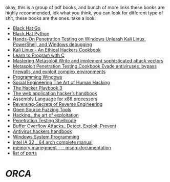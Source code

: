 okay, this is a group of pdf books, and bunch of more links 
these books are highly recommended, 
idk what you think, you can look for different type of shit, these books are the ones.
take a look:

* [Black Hat Go](https://github.com/ORCA666/hacking-books/blob/main/Black%20Hat%20Go%20Go%20Programming%20for%20Hackers%20and%20Pentesters%20by%20Dan%20Kottmann%20(z-lib.org).pdf)
* [Black Hat Python](https://github.com/ORCA666/hacking-books/blob/main/Black%20Hat%20Python%20Python%20Programming%20for%20Hackers%20and%20Pentesters%20by%20Justin%20Seitz%20(z-lib.org).pdf)
* [Hands-On Penetration Testing on Windows Unleash Kali Linux, PowerShell, and Windows debugging](https://github.com/ORCA666/hacking-books/blob/main/Hands-On%20Penetration%20Testing%20on%20Windows%20Unleash%20Kali%20Linux%2C%20PowerShell%2C%20and%20Windows%20debugging%20tools%20for%20security%20testing%20and%20analysis%20by%20Bramwell%2C%20Phil%20(z-lib.org).rar)
* [Kali Linux - An Ethical Hackers Cookbook](https://github.com/ORCA666/hacking-books/blob/main/Kali%20Linux%20-%20An%20Ethical%20Hackers%20Cookbook%202nd%20Edition%20-%20Himanshu%20Sharma%20by%20F3thinker%20(z-lib.org).pdf)
* [Learn to Program with C](https://github.com/ORCA666/hacking-books/blob/main/Learn%20to%20Program%20with%20C_%20Learn%20to%20Program%20using%20the%20Popular%20C%20Programming%20Language%20(%20PDFDrive%20).pdf)
* [Mastering Metasploit Write and implement sophisticated attack vectors](https://github.com/ORCA666/hacking-books/blob/main/Mastering%20Metasploit%20Write%20and%20implement%20sophisticated%20attack%20vectors%20in%20Metasploit%20using%20a%20completely%20hands-on%20approach%20by%20Nipun%20Jaswal%20(z-lib.org).pdf)
* [Metasploit Penetration Testing Cookbook Evade antiviruses, bypass firewalls, and exploit complex environments](https://github.com/ORCA666/hacking-books/blob/main/Metasploit%20Penetration%20Testing%20Cookbook%20Evade%20antiviruses%2C%20bypass%20firewalls%2C%20and%20exploit%20complex%20environments%20with%20the%20most%20widely%20used%20penetration%20testing%20framework%20by%20Daniel%20Teixeira%2C%20Abhinav%20Singh%2C%20(z-lib.org).pdf)
* [Programming Windows](https://github.com/ORCA666/hacking-books/blob/main/Programming%20Windows%20(%20PDFDrive%20).pdf)
* [Social Engineering The Art of Human Hacking](https://github.com/ORCA666/hacking-books/blob/main/Social%20Engineering%20The%20Art%20of%20Human%20Hacking%20by%20Christopher%20Hadnagy%20(z-lib.org).pdf)
* [The Hacker Playbook 3](https://github.com/ORCA666/hacking-books/blob/main/The%20Hacker%20Playbook%203%20Practical%20Guide%20To%20Penetration%20Testing%20by%20Peter%20Kim%20(z-lib.org).epub.pdf)
* [The web application hacker’s handbook](https://github.com/ORCA666/hacking-books/blob/main/The%20web%20application%20hacker%E2%80%99s%20handbook%20finding%20and%20exploiting%20security%20flaws%20by%20Dafydd%20Stuttard%2C%20Marcus%20Pinto%20(z-lib.org).epub.pdf)
* [Assembly Language for x86 processors](https://github.com/ORCA666/hacking-books/blob/main/%5B3%5DAssembly%20Language%20for%20x86%20processors%20%5Bpdf%5D.pdf)
* [Reversing-Secrets of Reverse Engineering](https://github.com/ORCA666/hacking-books/blob/main/%5B4%5DReversing-Secrets%20of%20Reverse%20Engineering%20%5Bprint%5D.pdf)
* [Open Source Fuzzing Tools](https://github.com/ORCA666/hacking-books/blob/main/%5B5%5DOpen%20Source%20Fuzzing%20Tools%20%5Bprint%5D.pdf)
* [Hacking_ the art of exploitation](https://github.com/ORCA666/hacking-books/blob/main/%5B6%5DHacking_%20the%20art%20of%20exploitation%20%5Bprint%5D.pdf)
* [Penetration Testing Shellcode](https://github.com/ORCA666/hacking-books/blob/main/%5B7%5DPenetration%20Testing%20Shellcode.%20Detect%2C%20exploit%2C%20and%20secure%20network-level%20and%20operating%20system%20vulnerabilities.pdf)
* [Buffer Overflow Attacks_ Detect, Exploit, Prevent](https://github.com/ORCA666/hacking-books/blob/main/%5B8%5DBuffer%20Overflow%20Attacks_%20Detect%2C%20Exploit%2C%20Prevent%20%5Bprint%5D.pdf)
* [Antivirus hackers handbook](https://github.com/ORCA666/hacking-books/blob/main/%5B9%5DAntivirus%20hackers%20handbook%5Bprint%5D.pdf)
* [Windows System Programming](https://github.com/ORCA666/hacking-books/blob/main/%5BA%5DWindows%20System%20Programming.pdf)
* [intel IA 32 _ 64 arch complete manual](https://github.com/ORCA666/hacking-books/blob/main/intel%20IA%2032%20_%2064%20arch%20complete%20manual.pdf)
* [memory manegment --- msdn-documentation](https://github.com/ORCA666/hacking-books/blob/main/memory%20manegment%20---%20msdn-documentation.pdf)
* [list of ports](https://github.com/ORCA666/hacking-books/blob/main/ports%20-%20protocols.xlsx)

# *ORCA*

